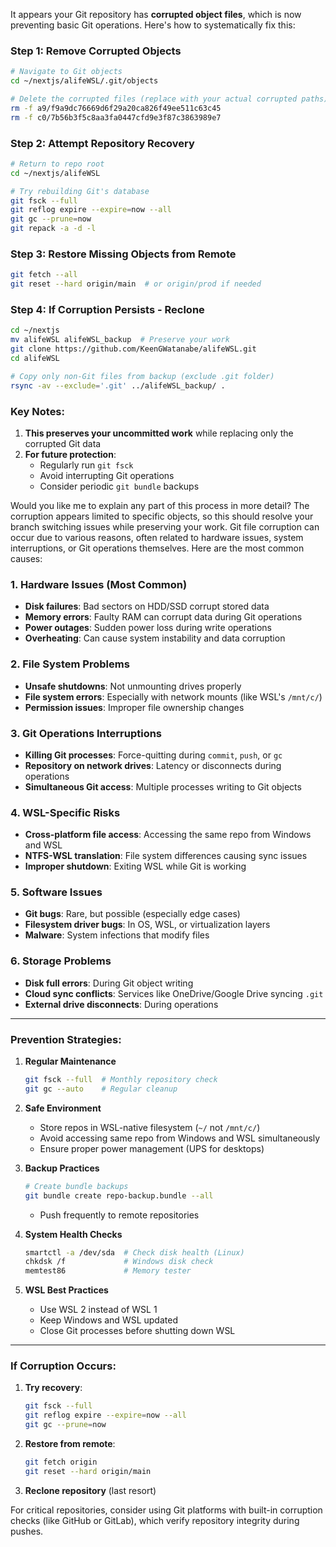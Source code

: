 It appears your Git repository has **corrupted object files**, which is now preventing basic Git operations. Here's how to systematically fix this:

### Step 1: Remove Corrupted Objects
```bash
# Navigate to Git objects
cd ~/nextjs/alifeWSL/.git/objects

# Delete the corrupted files (replace with your actual corrupted paths)
rm -f a9/f9a9dc76669d6f29a20ca826f49ee511c63c45
rm -f c0/7b56b3f5c8aa3fa0447cfd9e3f87c3863989e7
```

### Step 2: Attempt Repository Recovery
```bash
# Return to repo root
cd ~/nextjs/alifeWSL

# Try rebuilding Git's database
git fsck --full
git reflog expire --expire=now --all
git gc --prune=now
git repack -a -d -l
```

### Step 3: Restore Missing Objects from Remote
```bash
git fetch --all
git reset --hard origin/main  # or origin/prod if needed
```

### Step 4: If Corruption Persists - Reclone
```bash
cd ~/nextjs
mv alifeWSL alifeWSL_backup  # Preserve your work
git clone https://github.com/KeenGWatanabe/alifeWSL.git
cd alifeWSL

# Copy only non-Git files from backup (exclude .git folder)
rsync -av --exclude='.git' ../alifeWSL_backup/ .
```

### Key Notes:
1. **This preserves your uncommitted work** while replacing only the corrupted Git data
2. **For future protection**:
   - Regularly run `git fsck`
   - Avoid interrupting Git operations
   - Consider periodic `git bundle` backups

Would you like me to explain any part of this process in more detail? The corruption appears limited to specific objects, so this should resolve your branch switching issues while preserving your work.
Git file corruption can occur due to various reasons, often related to hardware issues, system interruptions, or Git operations themselves. Here are the most common causes:

### 1. **Hardware Issues (Most Common)**
   - **Disk failures**: Bad sectors on HDD/SSD corrupt stored data
   - **Memory errors**: Faulty RAM can corrupt data during Git operations
   - **Power outages**: Sudden power loss during write operations
   - **Overheating**: Can cause system instability and data corruption

### 2. **File System Problems**
   - **Unsafe shutdowns**: Not unmounting drives properly
   - **File system errors**: Especially with network mounts (like WSL's `/mnt/c/`)
   - **Permission issues**: Improper file ownership changes

### 3. **Git Operations Interruptions**
   - **Killing Git processes**: Force-quitting during `commit`, `push`, or `gc`
   - **Repository on network drives**: Latency or disconnects during operations
   - **Simultaneous Git access**: Multiple processes writing to Git objects

### 4. **WSL-Specific Risks**
   - **Cross-platform file access**: Accessing the same repo from Windows and WSL
   - **NTFS-WSL translation**: File system differences causing sync issues
   - **Improper shutdown**: Exiting WSL while Git is working

### 5. **Software Issues**
   - **Git bugs**: Rare, but possible (especially edge cases)
   - **Filesystem driver bugs**: In OS, WSL, or virtualization layers
   - **Malware**: System infections that modify files

### 6. **Storage Problems**
   - **Disk full errors**: During Git object writing
   - **Cloud sync conflicts**: Services like OneDrive/Google Drive syncing `.git`
   - **External drive disconnects**: During operations

---

### Prevention Strategies:
1. **Regular Maintenance**
   ```bash
   git fsck --full  # Monthly repository check
   git gc --auto    # Regular cleanup
   ```

2. **Safe Environment**
   - Store repos in WSL-native filesystem (`~/` not `/mnt/c/`)
   - Avoid accessing same repo from Windows and WSL simultaneously
   - Ensure proper power management (UPS for desktops)

3. **Backup Practices**
   ```bash
   # Create bundle backups
   git bundle create repo-backup.bundle --all
   ```
   - Push frequently to remote repositories

4. **System Health Checks**
   ```bash
   smartctl -a /dev/sda  # Check disk health (Linux)
   chkdsk /f             # Windows disk check
   memtest86             # Memory tester
   ```

5. **WSL Best Practices**
   - Use WSL 2 instead of WSL 1
   - Keep Windows and WSL updated
   - Close Git processes before shutting down WSL

---

### If Corruption Occurs:
1. **Try recovery**:
   ```bash
   git fsck --full
   git reflog expire --expire=now --all
   git gc --prune=now
   ```
   
2. **Restore from remote**:
   ```bash
   git fetch origin
   git reset --hard origin/main
   ```

3. **Reclone repository** (last resort)

For critical repositories, consider using Git platforms with built-in corruption checks (like GitHub or GitLab), which verify repository integrity during pushes.
